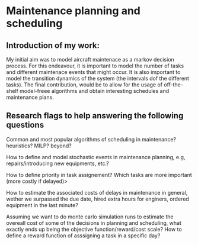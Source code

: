 # Maintenance planning and scheduling 

## Introduction of my work:

My initial aim was to model aircraft maintenace as a markov decision process. For this endeavour, it is important to model the number of tasks and different maintenace events that might occur. It is also important to model the transition dynamics of the system (the intervals dof the different tasks). The final contribution, would be to allow for the usage of off-the-shelf model-freee algorithms and obtain interesting schedules and maintenance plans.

## Research flags to help answering the following questions

Common and most popular algorithms of scheduling in maintenance? heuristics? MILP? beyond?

How to define and model stochastic events in maintenance planning, e.g, repairs/introducing new equipments, etc.? 

How to define priority in task assignement? Which tasks are more important (more costly if delayed)>

How to estimate the associated costs of delays in maintenance in general, wether we surpassed the due date, hired extra hours for enginers, ordered equipment in the last minute?

Assuming we want to do monte carlo simulation runs to estimate the overeall cost of some of the decisions in planning and scheduling, what exactly ends up being the objective function/reward/cost scale? How to define a reward function of asssigning a task in a specific day?







